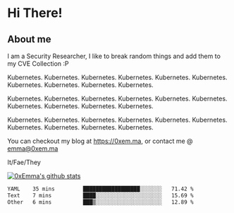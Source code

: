 # Hi There!

## About me
I am a Security Researcher, I like to break random things and add them to my CVE Collection :P 

Kubernetes. Kubernetes. Kubernetes. Kubernetes. Kubernetes. Kubernetes. Kubernetes. Kubernetes. Kubernetes. Kubernetes.

Kubernetes. Kubernetes. Kubernetes. Kubernetes. Kubernetes. Kubernetes. Kubernetes. Kubernetes. Kubernetes. Kubernetes.

Kubernetes. Kubernetes. Kubernetes. Kubernetes. Kubernetes. Kubernetes. Kubernetes. Kubernetes. Kubernetes. Kubernetes.

You can checkout my blog at https://0xem.ma, or contact me @ [emma@0xem.ma](mailto:emma@0xem.ma)

It/Fae/They

[![0xEmma's github stats](https://github-readme-stats.vercel.app/api?username=0xEmma&count_private=true&show_icons=true&theme=gruvbox)](https://github.com/0xEmma)
<!--START_SECTION:waka-->

```txt
YAML    35 mins         ██████████████████░░░░░░░   71.42 %
Text    7 mins          ████░░░░░░░░░░░░░░░░░░░░░   15.69 %
Other   6 mins          ███▒░░░░░░░░░░░░░░░░░░░░░   12.89 %
```

<!--END_SECTION:waka-->
